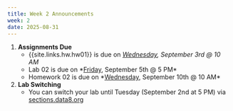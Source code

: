 ```yaml
---
title: Week 2 Announcements
week: 2
date: 2025-08-31
---
```


1. **Assignments Due**
    * {{site.links.hw.hw01}} is due on *<u>Wednesday</u>, September 3rd @ 10 AM*
    * <!--{{site.links.lab.lab02}}-->Lab 02 is due on *<u>Friday</u>, September 5th @ 5 PM*
    * <!--{{site.links.hw.hw02}}-->Homework 02 is due on *<u>Wednesday</u>, September 10th @ 10 AM*
2. **Lab Switching**
    * You can switch your lab until Tuesday (September 2nd at 5 PM) via [sections.data8.org](https://sections.data8.org/)
